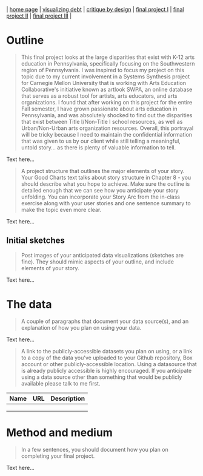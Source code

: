 | [home page](https://cmustudent.github.io/tswd-portfolio-templates/) | [visualizing debt](visualizing-government-debt) | [critique by design](critique-by-design) | [final project I](final-project-part-one) | [final project II](final-project-part-two) | [final project III](final-project-part-three) |

# Outline
> This final project looks at the large disparities that exist with K-12 arts education in Pennsylvania, specifically focusing on the Southwestern region of Pennsylvania. I was inspired to focus my project on this topic due to my current involvement in a Systems Synthesis project for Carnegie Mellon University that is working with Arts Education Collaborative's initiative known as artlook SWPA, an online database that serves as a robust tool for artists, arts educators, and arts organizations. I found that after working on this project for the entire Fall semester, I have grown passionate about arts education in Pennsylvania, and was absolutely shocked to find out the disparities that exist between Title I/Non-Title I school resources, as well as Urban/Non-Urban arts organization resources. Overall, this portrayal will be tricky because I need to maintain the confidential information that was given to us by our client while still telling a meaningful, untold story... as there is plenty of valuable information to tell.
 
Text here...

> A project structure that outlines the major elements of your story.  Your Good Charts text talks about story structure in Chapter 8 - you should describe what you hope to achieve.  Make sure the outline is detailed enough that we can see how you anticipate your story unfolding.  You can incorporate your Story Arc from the in-class exercise along with your user stories and one sentence summary to make the topic even more clear. 

Text here...

## Initial sketches
> Post images of your anticipated data visualizations (sketches are fine). They should mimic aspects of your outline, and include elements of your story.  

Text here...

# The data
> A couple of paragraphs that document your data source(s), and an explanation of how you plan on using your data. 

Text here...

> A link to the publicly-accessible datasets you plan on using, or a link to a copy of the data you've uploaded to your Github repository, Box account or other publicly-accessible location. Using a datasource that is already publicly accessible is highly encouraged.  If you anticipate using a data source other than something that would be publicly available please talk to me first. 

| Name | URL | Description |
|------|-----|-------------|
|      |     |             |
|      |     |             |
|      |     |             |

# Method and medium
> In a few sentences, you should document how you plan on completing your final project. 

Text here...
